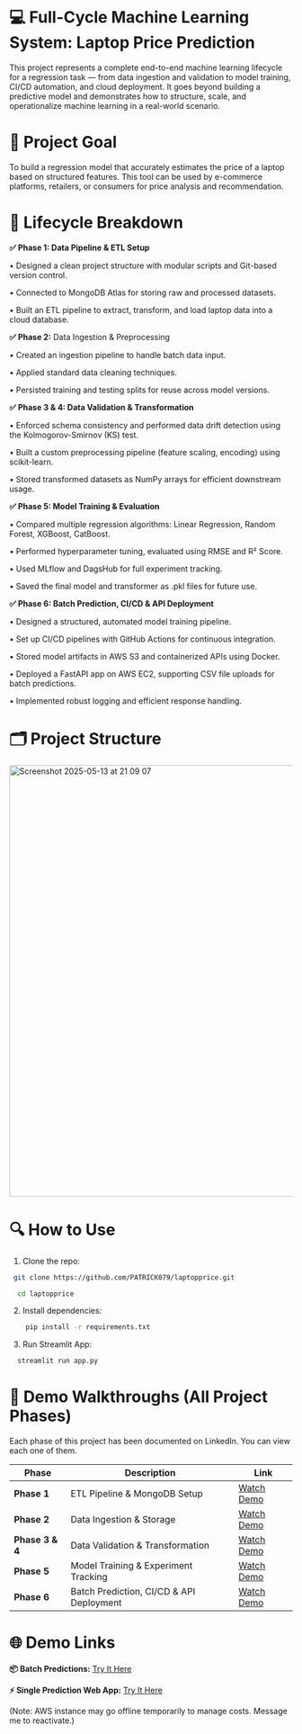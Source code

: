 
# 💻 Full-Cycle Machine Learning System: Laptop Price Prediction
This project represents a complete end-to-end machine learning lifecycle for a regression task — from data ingestion and validation to model training, CI/CD automation, and cloud deployment. It goes beyond building a predictive model and demonstrates how to structure, scale, and operationalize machine learning in a real-world scenario.


# 🚀 Project Goal

To build a regression model that accurately estimates the price of a laptop based on structured features. This tool can be used by e-commerce platforms, retailers, or consumers for price analysis and recommendation.

# 🔄 Lifecycle Breakdown

**✅ Phase 1: Data Pipeline & ETL Setup**

• Designed a clean project structure with modular scripts and Git-based version control.

• Connected to MongoDB Atlas for storing raw and processed datasets.

• Built an ETL pipeline to extract, transform, and load laptop data into a cloud database.

**✅ Phase 2:** Data Ingestion & Preprocessing

• Created an ingestion pipeline to handle batch data input.

• Applied standard data cleaning techniques.

• Persisted training and testing splits for reuse across model versions.

**✅ Phase 3 & 4: Data Validation & Transformation** 

• Enforced schema consistency and performed data drift detection using the Kolmogorov-Smirnov (KS) test.

• Built a custom preprocessing pipeline (feature scaling, encoding) using scikit-learn.

• Stored transformed datasets as NumPy arrays for efficient downstream usage.

**✅ Phase 5: Model Training & Evaluation**

• Compared multiple regression algorithms: Linear Regression, Random Forest, XGBoost, CatBoost.

• Performed hyperparameter tuning, evaluated using RMSE and R² Score.

• Used MLflow and DagsHub for full experiment tracking.

• Saved the final model and transformer as .pkl files for future use.

**✅ Phase 6: Batch Prediction, CI/CD & API Deployment**

• Designed a structured, automated model training pipeline.

• Set up CI/CD pipelines with GitHub Actions for continuous integration.

• Stored model artifacts in AWS S3 and containerized APIs using Docker.

• Deployed a FastAPI app on AWS EC2, supporting CSV file uploads for batch predictions.

• Implemented robust logging and efficient response handling.

# 🗂️ Project Structure
                  
<img width="767" alt="Screenshot 2025-05-13 at 21 09 07" src="https://github.com/user-attachments/assets/3a4cbf1d-f757-4b2a-9066-e23440f7647b" />


# 🔍 How to Use
 1. Clone the repo:
   ```bash
    git clone https://github.com/PATRICK079/laptopprice.git

     cd laptopprice
 ```
2. Install dependencies:
```bash
    pip install -r requirements.txt
```
3. Run Streamlit App:
 ```bash
   streamlit run app.py
```
# 🎥 Demo Walkthroughs (All Project Phases)

Each phase of this project has been documented on LinkedIn. You can view each one of them.

| Phase           | Description                              | Link                                                                                                                                                                                                                           |
| --------------- | ---------------------------------------- | ------------------------------------------------------------------------------------------------------------------------------------------------------------------------------------------------------------------------------ |
| **Phase 1**     | ETL Pipeline & MongoDB Setup             | [Watch Demo](https://www.linkedin.com/posts/patrickedosoma_machinelearning-datascience-etlpipeline-activity-7287481095804129280-bnML?utm_source=share&utm_medium=member_desktop&rcm=ACoAAEHatHsBYxJWXg3JP4WHJoKGr-0IWWzfM8A)   |
| **Phase 2**     | Data Ingestion & Storage                 | [Watch Demo](https://www.linkedin.com/posts/patrickedosoma_dataingestion-machinelearning-etlpipeline-activity-7289747694443495424-GiEf?utm_source=share&utm_medium=member_desktop&rcm=ACoAAEHatHsBYxJWXg3JP4WHJoKGr-0IWWzfM8A) |
| **Phase 3 & 4** | Data Validation & Transformation         | [Watch Demo](https://www.linkedin.com/posts/patrickedosoma_machinelearning-datascience-mlops-activity-7292263489035800576-aJoo?utm_source=share&utm_medium=member_desktop&rcm=ACoAAEHatHsBYxJWXg3JP4WHJoKGr-0IWWzfM8A)         |
| **Phase 5**     | Model Training & Experiment Tracking     | [Watch Demo](https://www.linkedin.com/posts/patrickedosoma_machinelearning-datascience-modeltraining-activity-7294979530962669569-ISvv?utm_source=share&utm_medium=member_desktop&rcm=ACoAAEHatHsBYxJWXg3JP4WHJoKGr-0IWWzfM8A) |
| **Phase 6**     | Batch Prediction, CI/CD & API Deployment | [Watch Demo](https://www.linkedin.com/posts/patrickedosoma_machinelearning-datascience-modeltraining-activity-7297271052668182528-rDZm?utm_source=share&utm_medium=member_desktop&rcm=ACoAAEHatHsBYxJWXg3JP4WHJoKGr-0IWWzfM8A) |



# 🌐 Demo Links

**📦 Batch Predictions:** [Try It Here](https://lnkd.in/dp2VdMh5)


**⚡ Single Prediction Web App:** [Try It Here](https://lnkd.in/dusVUCtm)

   (Note: AWS instance may go offline temporarily to manage costs. Message me to reactivate.)









